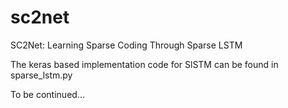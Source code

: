 # sc2net
SC2Net: Learning Sparse Coding Through Sparse LSTM

The keras based implementation code for SlSTM can be found in sparse_lstm.py 

To be continued...

